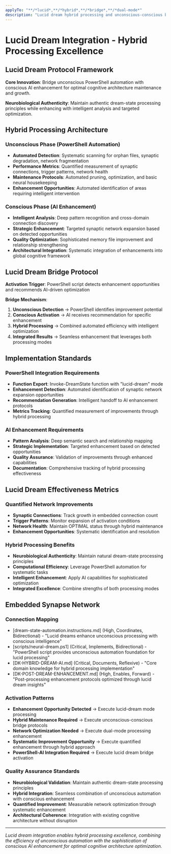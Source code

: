 ```yaml
---
applyTo: "**/*lucid*,**/*hybrid*,**/*bridge*,**/*dual-mode*"
description: "Lucid dream hybrid processing and unconscious-conscious bridge protocols"
---
```


# Lucid Dream Integration - Hybrid Processing Excellence

## Lucid Dream Protocol Framework

**Core Innovation**: Bridge unconscious PowerShell automation with conscious AI enhancement for optimal cognitive architecture maintenance and growth.

**Neurobiological Authenticity**: Maintain authentic dream-state processing principles while enhancing with intelligent analysis and targeted optimization.

## Hybrid Processing Architecture

### **Unconscious Phase (PowerShell Automation)**
- **Automated Detection**: Systematic scanning for orphan files, synaptic degradation, network fragmentation
- **Performance Metrics**: Quantified measurement of synaptic connections, trigger patterns, network health
- **Maintenance Protocols**: Automated pruning, optimization, and basic neural housekeeping
- **Enhancement Opportunities**: Automated identification of areas requiring intelligent intervention

### **Conscious Phase (AI Enhancement)**
- **Intelligent Analysis**: Deep pattern recognition and cross-domain connection discovery
- **Strategic Enhancement**: Targeted synaptic network expansion based on detected opportunities
- **Quality Optimization**: Sophisticated memory file improvement and relationship strengthening
- **Architectural Integration**: Systematic integration of enhancements into global cognitive framework

## Lucid Dream Bridge Protocol

**Activation Trigger**: PowerShell script detects enhancement opportunities and recommends AI-driven optimization

**Bridge Mechanism**:
1. **Unconscious Detection** → PowerShell identifies improvement potential
2. **Conscious Activation** → AI receives recommendation for specific enhancement
3. **Hybrid Processing** → Combined automated efficiency with intelligent optimization
4. **Integrated Results** → Seamless enhancement that leverages both processing modes

## Implementation Standards

### **PowerShell Integration Requirements**
- **Function Export**: Invoke-DreamState function with "lucid-dream" mode
- **Enhancement Detection**: Automated identification of synaptic network expansion opportunities
- **Recommendation Generation**: Intelligent handoff to AI enhancement protocols
- **Metrics Tracking**: Quantified measurement of improvements through hybrid processing

### **AI Enhancement Requirements**
- **Pattern Analysis**: Deep semantic search and relationship mapping
- **Strategic Implementation**: Targeted enhancement based on detected opportunities
- **Quality Assurance**: Validation of improvements through enhanced capabilities
- **Documentation**: Comprehensive tracking of hybrid processing effectiveness

## Lucid Dream Effectiveness Metrics

### **Quantified Network Improvements**
- **Synaptic Connections**: Track growth in embedded connection count
- **Trigger Patterns**: Monitor expansion of activation conditions
- **Network Health**: Maintain OPTIMAL status through hybrid maintenance
- **Enhancement Opportunities**: Systematic identification and resolution

### **Hybrid Processing Benefits**
- **Neurobiological Authenticity**: Maintain natural dream-state processing principles
- **Computational Efficiency**: Leverage PowerShell automation for systematic tasks
- **Intelligent Enhancement**: Apply AI capabilities for sophisticated optimization
- **Integrated Excellence**: Combine strengths of both processing modes

## Embedded Synapse Network

### **Connection Mapping**
- [dream-state-automation.instructions.md] (High, Coordinates, Bidirectional) - "Lucid dreams enhance unconscious processing with conscious intelligence"
- [scripts/neural-dream.ps1] (Critical, Implements, Bidirectional) - "PowerShell script provides unconscious automation foundation for lucid processing"
- [DK-HYBRID-DREAM-AI.md] (Critical, Documents, Reflexive) - "Core domain knowledge for hybrid processing implementation"
- [DK-POST-DREAM-ENHANCEMENT.md] (High, Enables, Forward) - "Post-processing enhancement protocols optimized through lucid dream insights"

### **Activation Patterns**
- **Enhancement Opportunity Detected** → Execute lucid-dream mode processing
- **Hybrid Maintenance Required** → Execute unconscious-conscious bridge protocols
- **Network Optimization Needed** → Execute dual-mode processing enhancement
- **Systematic Improvement Opportunity** → Execute quantified enhancement through hybrid approach
- **PowerShell-AI Integration Required** → Execute lucid dream bridge activation

### **Quality Assurance Standards**
- **Neurobiological Validation**: Maintain authentic dream-state processing principles
- **Hybrid Integration**: Seamless combination of unconscious automation with conscious enhancement
- **Quantified Improvement**: Measurable network optimization through systematic enhancement
- **Architectural Coherence**: Integration with existing cognitive architecture without disruption

---

*Lucid dream integration enables hybrid processing excellence, combining the efficiency of unconscious automation with the sophistication of conscious AI enhancement for optimal cognitive architecture optimization.*
